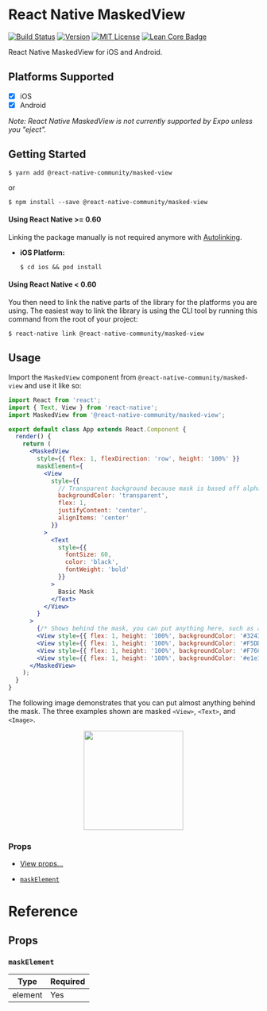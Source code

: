 # React Native MaskedView

[![Build Status][build-badge]][build]
[![Version][version-badge]][package]
[![MIT License][license-badge]][license]
[![Lean Core Badge][lean-core-badge]][lean-core-issue]

React Native MaskedView for iOS and Android.

## Platforms Supported

- [x] iOS
- [x] Android

_Note: React Native MaskedView is not currently supported by Expo unless you "eject"._

## Getting Started

```
$ yarn add @react-native-community/masked-view
```

or

```
$ npm install --save @react-native-community/masked-view
```

#### Using React Native >= 0.60

Linking the package manually is not required anymore with [Autolinking](https://github.com/react-native-community/cli/blob/master/docs/autolinking.md).

- **iOS Platform:**

  `$ cd ios && pod install`

#### Using React Native < 0.60

You then need to link the native parts of the library for the platforms you are using. The easiest way to link the library is using the CLI tool by running this command from the root of your project:

```
$ react-native link @react-native-community/masked-view
```

## Usage

Import the `MaskedView` component from `@react-native-community/masked-view` and use it like so:

```jsx
import React from 'react';
import { Text, View } from 'react-native';
import MaskedView from '@react-native-community/masked-view';

export default class App extends React.Component {
  render() {
    return (
      <MaskedView
        style={{ flex: 1, flexDirection: 'row', height: '100%' }}
        maskElement={
          <View
            style={{
              // Transparent background because mask is based off alpha channel.
              backgroundColor: 'transparent',
              flex: 1,
              justifyContent: 'center',
              alignItems: 'center'
            }}
          >
            <Text
              style={{
                fontSize: 60,
                color: 'black',
                fontWeight: 'bold'
              }}
            >
              Basic Mask
            </Text>
          </View>
        }
      >
        {/* Shows behind the mask, you can put anything here, such as an image */}
        <View style={{ flex: 1, height: '100%', backgroundColor: '#324376' }} />
        <View style={{ flex: 1, height: '100%', backgroundColor: '#F5DD90' }} />
        <View style={{ flex: 1, height: '100%', backgroundColor: '#F76C5E' }} />
        <View style={{ flex: 1, height: '100%', backgroundColor: '#e1e1e1' }} />
      </MaskedView>
    );
  }
}
```

The following image demonstrates that you can put almost anything behind the mask. The three examples shown are masked `<View>`, `<Text>`, and `<Image>`.

<p align="center"><img src="img/example.png" width="200"></img></p>

### Props

- [View props...](https://github.com/facebook/react-native-website/blob/master/docs/view.md#props)

* [`maskElement`](#maskelement)

# Reference

## Props

### `maskElement`

| Type    | Required |
| ------- | -------- |
| element | Yes      |

<!-- badges -->

[build-badge]: https://img.shields.io/circleci/project/github/react-native-community/react-native-masked-view/master.svg?style=flat-square
[build]: https://circleci.com/gh/react-native-community/react-native-masked-view
[version-badge]: https://img.shields.io/npm/v/@react-native-community/masked-view.svg?style=flat-square
[package]: https://www.npmjs.com/package/@react-native-community/masked-view
[license-badge]: https://img.shields.io/npm/l/@react-native-community/masked-view.svg?style=flat-square
[license]: https://opensource.org/licenses/MIT
[lean-core-badge]: https://img.shields.io/badge/Lean%20Core-Extracted-brightgreen.svg?style=flat-square
[lean-core-issue]: https://github.com/facebook/react-native/issues/23313